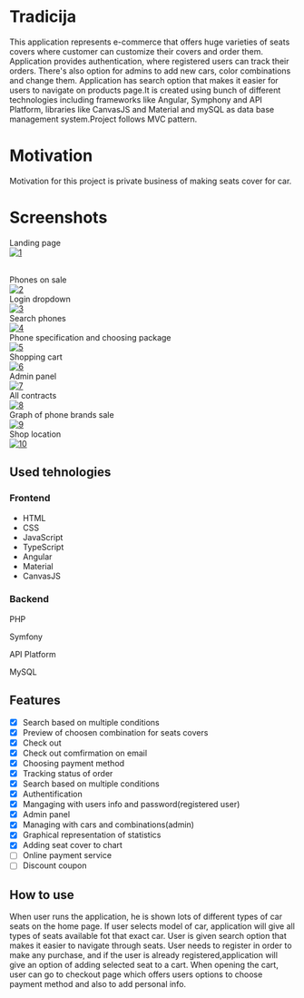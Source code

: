 # Tradicija
<p>
This application represents e-commerce that offers huge varieties of seats covers where customer can customize their covers and order them. Application provides authentication, where registered users can track their orders. There's also option for admins to add new cars, color combinations and change them. Application has search option that makes it easier for users to navigate on products page.It is created using bunch of different technologies including frameworks like Angular, Symphony and API Platform, libraries like CanvasJS and Material and mySQL as data base management system.Project follows MVC pattern.
  
</p>

# Motivation

<p>
Motivation for this project is private business of making seats cover for car. 
</p>

# Screenshots
Landing page
<br>
<a href="https://ibb.co/RYBtGXN"><img src="https://i.ibb.co/MZGKyzf/1.png" alt="1" border="0"></a>

<br>
Phones on sale
<br>
<a href="https://ibb.co/Jc4gH6D"><img src="https://i.ibb.co/GdLNRYz/2.png" alt="2" border="0"></a>

<br>
Login dropdown
<br>
<a href="https://ibb.co/ZM0P4fb"><img src="https://i.ibb.co/87HpvmQ/3.png" alt="3" border="0"></a>

<br>
Search phones
<br>
<a href="https://ibb.co/jV7hZbZ"><img src="https://i.ibb.co/6v6YJrJ/4.png" alt="4" border="0"></a>

<br>
Phone specification and choosing package
<br>
<a href="https://ibb.co/hVQpXQp"><img src="https://i.ibb.co/L1j4Qj4/5.png" alt="5" border="0"></a>

<br>
Shopping cart
<br>
<a href="https://ibb.co/yhNhNCJ"><img src="https://i.ibb.co/f8X8XW7/6.png" alt="6" border="0"></a>
<br>
Admin panel
<br>
<a href="https://ibb.co/9Vwby6f"><img src="https://i.ibb.co/JyxvrVb/7.png" alt="7" border="0"></a>
<br>
All contracts
<br>
<a href="https://ibb.co/qB6S58y"><img src="https://i.ibb.co/TcyfLGv/8.png" alt="8" border="0"></a>

<br>
Graph of phone brands sale
<br>
<a href="https://ibb.co/zFhZSCq"><img src="https://i.ibb.co/1MfT9BF/9.png" alt="9" border="0"></a>

<br>
Shop location
<br>
<a href="https://ibb.co/VmGGkgt"><img src="https://i.ibb.co/NSqqG9s/10.png" alt="10" border="0"></a>
<br>

## Used tehnologies

<h3>Frontend</h3>
<ul>
  <li>HTML</li>
  <li>CSS</li>
  <li>JavaScript</li>
  <li>TypeScript</li>
  <li>Angular</li>
  <li>Material</li>
  <li>CanvasJS</li>
</ul>
<h3>Backend</h3>
<p>PHP</p>
<p>Symfony</p>
<p>API Platform</p>
<p>MySQL</p>

## Features

- [x] Search based on multiple conditions
- [x] Preview of choosen combination for seats covers
- [x] Check out 
- [x] Check out comfirmation on email
- [x] Choosing payment method
- [x] Tracking status of order
- [x] Search based on multiple conditions
- [x] Authentification
- [x] Mangaging with users info and password(registered user)
- [x] Admin panel
- [x] Managing with cars and combinations(admin)
- [x] Graphical representation of statistics
- [x] Adding seat cover to chart
- [ ] Online payment service
- [ ] Discount coupon

## How to use
<p>When user runs the application, he is shown lots of different types of car seats on the home page. If user selects model of car, application will give all types of seats available fot that exact car. User is given search option that makes it easier to navigate through seats. User needs to register in order to make any purchase, and if the user is already registered,application will give an option of adding selected seat to a cart. When opening the cart, user can go to checkout page which offers users options to choose payment method and also to add personal info.</p>

